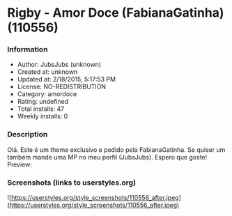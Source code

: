 # Rigby - Amor Doce (FabianaGatinha) (110556)

### Information
- Author: JubsJubs (unknown)
- Created at: unknown
- Updated at: 2/18/2015, 5:17:53 PM
- License: NO-REDISTRIBUTION
- Category: amordoce
- Rating: undefined
- Total installs: 47
- Weekly installs: 0


### Description
Olá. Este é um theme exclusivo e pedido pela FabianaGatinha. Se quiser um também mande uma MP no meu perfil (JubsJubs). Espero que goste!
Preview:


### Screenshots (links to userstyles.org)
![https://userstyles.org/style_screenshots/110556_after.jpeg](https://userstyles.org/style_screenshots/110556_after.jpeg)


